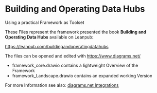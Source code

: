 # Building and Operating Data Hubs
Using a practical Framework as Toolset

These Files represent the framework presented the book **Building and Operating Data Hubs** available on Leanpub:

https://leanpub.com/buildingandoperatingdatahubs


The files can be opened and edited with https://www.diagrams.net/

* framework_core.drawio contains a lightweight Overview of the Framework
* framework_Landscape.drawio contains an expanded working Version

For more Information see also: [diagrams.net Integrations](https://www.diagrams.net/integrations)

